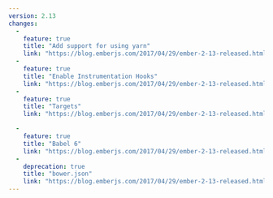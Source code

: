 ```yaml
---
version: 2.13
changes:
  - 
    feature: true
    title: "Add support for using yarn"
    link: "https://blog.emberjs.com/2017/04/29/ember-2-13-released.html"
  - 
    feature: true
    title: "Enable Instrumentation Hooks"
    link: "https://blog.emberjs.com/2017/04/29/ember-2-13-released.html"
  -
    feature: true
    title: "Targets"
    link: "https://blog.emberjs.com/2017/04/29/ember-2-13-released.html"

  -
    feature: true
    title: "Babel 6"
    link: "https://blog.emberjs.com/2017/04/29/ember-2-13-released.html"
  -
    deprecation: true
    title: "bower.json"
    link: "https://blog.emberjs.com/2017/04/29/ember-2-13-released.html"
---
```

